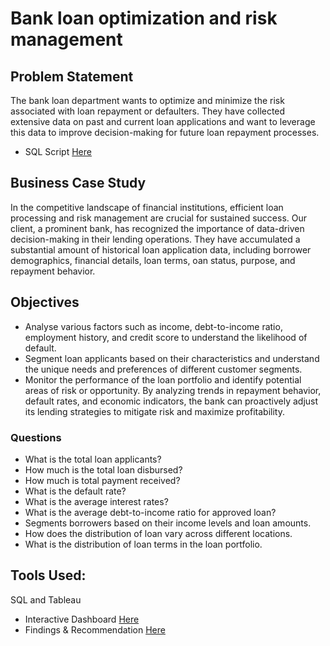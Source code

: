 # Bank loan optimization and risk management

## Problem Statement
The bank loan department wants to optimize and minimize the risk associated with loan repayment or defaulters. They have collected extensive data on past and current loan applications and want to leverage this data to improve decision-making for future loan repayment processes.
- SQL Script [Here](https://github.com/Mayreeobi/Bank-loan-Analysis/blob/main/bank_loan.sql) 

## Business Case Study
In the competitive landscape of financial institutions, efficient loan processing and risk management are crucial for sustained success. Our client, a prominent bank, has recognized the importance of data-driven decision-making in their lending operations. They have accumulated a substantial amount of historical loan application data, including borrower demographics, financial details, loan terms, oan status, purpose, and repayment behavior.

## Objectives
-	Analyse various factors such as income, debt-to-income ratio, employment history, and credit score to understand the likelihood of default.
-	Segment loan applicants based on their characteristics and understand the unique needs and preferences of different customer segments.
-	Monitor the performance of the loan portfolio and identify potential areas of risk or opportunity. By analyzing trends in repayment behavior, default rates, and economic indicators, the bank can proactively adjust its lending strategies to mitigate risk and maximize profitability.

### Questions
-	What is the total loan applicants?
-	How much is the total loan disbursed?
-	How much is total payment received?
-	What is the default rate?
-	What is the average interest rates?
-	What is the average debt-to-income ratio for approved loan?
-	Segments borrowers based on their income levels and loan amounts.
-	How does the distribution of loan vary across different locations.
- What is the distribution of loan terms in the loan portfolio.


## Tools Used: 
SQL and Tableau

- Interactive Dashboard [Here](https://public.tableau.com/views/BankLoanReport_17243730632290/Dashboard1?:language=en-US&:sid=&:redirect=auth&:display_count=n&:origin=viz_share_link)
- Findings & Recommendation [Here](https://github.com/Mayreeobi/Bank-loan-Analysis/blob/main/Unlocking%20the%20Potential.pdf)

